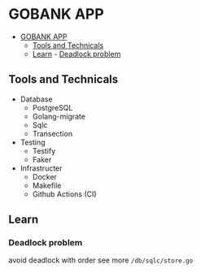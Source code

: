 # GOBANK APP

<!--toc:start-->

- [GOBANK APP](#gobank-app)
  - [Tools and Technicals](#tools-and-technicals)
  - [Learn](#learn) - [Deadlock problem](#deadlock-problem)
  <!--toc:end-->

## Tools and Technicals

- Database
  - PostgreSQL
  - Golang-migrate
  - Sqlc
  - Transection
- Testing
  - Testify
  - Faker
- Infrastructer
  - Docker
  - Makefile
  - Github Actions (CI)

## Learn

### Deadlock problem

avoid deadlock with order see more `/db/sqlc/store.go`
